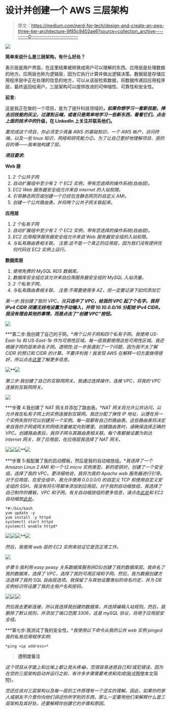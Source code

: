 # 设计并创建一个 AWS 三层架构

> 原文：<https://medium.com/nerd-for-tech/design-and-create-an-aws-three-tier-architecture-9f85c9402ae6?source=collection_archive---------0----------------------->

![](img/a970e93417a52c3b9c1389dc85517913.png)

**简单来说什么是三层架构，有什么好处？**

表示层是用户界面，在这里结果被转换成用户可以理解的东西。应用层是处理数据的地方。应用层也称为逻辑层，因为它执行计算并做出逻辑决策。数据层是存储应用程序层中正在处理的信息的地方，可以从该层检索数据，将数据传递回应用程序层，最终返回给用户。三层架构可以提供改进的可伸缩性、可靠性和安全性。

**前言:**

这是我正在做的一个项目，是为了提升科技领域的[](https://www.linkedin.com/company/level-up-in-tech/)**，*如果你想学习一套新技能，掸去旧技能的灰尘，过渡到云端，或者只是简单地学习一些新东西，看看它们。点击上面的技术中的*升级，在 LinkedIn 上关注并联系他们。**

*要完成这个项目，你必须至少具备 AWS 的基础知识，一个 AWS 帐户，访问终端，以及一些 linux 知识，网络和研究能力😉。为了让自己更好地理解项目、层的目的等——我单独构建了层。*

***项目要求:***

****Web 层****

1.  *2 个公共子网*
2.  *自动扩展组中至少有 2 个 EC2 实例，带有您选择的操作系统(自由层)。*
3.  *EC2 Web 服务器安全组允许来自 internet 的入站权限。*
4.  *引导静态网页或创建一个已经包含静态网页的自定义 AMI。*
5.  *创建一个公共路由表，并将两个公共子网关联起来。*

****应用层****

1.  *2 个私有子网*
2.  *自动扩展组中至少有 2 个 EC2 实例，带有您选择的操作系统(自由层)。*
3.  *EC2 应用程序服务器安全组允许来自 Web 服务器安全组的入站权限。*
4.  *与私有路由表相关联。
    注意:这不是一个真正的应用层，因为我们没有提供任何代码在 EC2 实例上运行。*

****数据库层****

1.  *使用免费的 MySQL RDS 数据库。*
2.  *数据库安全组应该允许来自应用服务器安全组的 MySQL 入站流量。*
3.  *2 个私有子网。*
4.  *与私有路由表相关联。
    注意:不需要使用多 AZ，但一定要记录下如何添加它*

*第一步:我创建了我的 VPC。我**只选中了 VPC，给我的 VPC 起了个名字。我将 IPv4 CIDR 闭塞无线电设置为手动输入，并将 10.10.0.0/16 分配给 IPv4 CIDR。我没有理会其他的事情，而是点击了“创建 VPC”按钮。***

*![](img/8ad9dcf89a3eeb958971b7b4d4f26013.png)*

***第二步:我创建了自己的子网。**两个公共子网和四个私有子网。我使用 US-East-1a 和 US-East-1b 作为可用性区域。每一层我都使用这些可用性区域。我还根据子网的层来命名子网。透明性:这一步我遇到了一个问题，因为我不太了解 CIDR 的预订和 CIDR 的计算。*不要评判我！我发现 AWS 在解释一切方面做得很好，所以点击[这里](https://docs.aws.amazon.com/vpc/latest/userguide/configure-subnets.html)了解更多信息。**

*![](img/ea8e1e2226bc6919b9b4dc5d2df25e89.png)**![](img/9ab303610058a09ec282cb3cba20ce71.png)*

*第三步:我创建了自己的互联网网关。我通过选择操作，连接 VPC，将我的 VPC 连接到互联网网关。*

*![](img/4f4fa4b85c034379ef689c13121faed0.png)*

***步骤 4:我创建了 NAT 网关并添加了路由表。**NAT 网关将允许公共访问，以允许我在私有子网上的实例连接到互联网。我还分配了弹性 IP 地址，以便在另一个实例失败时可以创建另一个实例。每一层都有自己的路由表。这些路由表将决定来自我的子网或网关的网络流量被定向到哪里。创建路由表时，请确保选择正确的 VPC。创建路由表后，我将子网与其路由表相关联。每个表都被设置为到达 internet 网关，除了应用层，在应用层我选择了 NAT 网关。*

*![](img/d2ec949b4348150a744735fddc0451f6.png)**![](img/4526cd79b0a50cd6262b03d0511f7cf9.png)**![](img/dd24e5d6614f685f591f40e711a6a9bf.png)**![](img/c8eb6a19518e0e8501b1fe67b0abd061.png)*

***步骤 5:我配置了我的启动模板，然后是我的自动缩放组。**我选择了一个 Amazon Linux 2 AMI 和一个 t2.micro 实例类型，新的密钥对，创建了一个安全组，选择了我的 VPC。更详细地说，我将为我的 Apache web 服务器进行引导。对于应用层，在安全组中，我允许使用 0.0.0.0/0 的自定义 TCP 和使用自定义安全组的 SSH。我没有将引导脚本添加到应用层。对于我的自动缩放组，我选择了自己制作的模板、VPC 和子网。有关自动缩放组的更多信息，请点击[此处](https://docs.aws.amazon.com/autoscaling/ec2/userguide/auto-scaling-groups.html)和 EC2 自动缩放[此处](https://docs.aws.amazon.com/autoscaling/ec2/userguide/what-is-amazon-ec2-auto-scaling.html)。*

```
*#!/bin/bash
yum update -y
yum install -y httpd
systemctl start httpd
systemctl enable httpd*
```

*![](img/acfd2026cc317d2f4e3d5f43304a9f0b.png)**![](img/41e029e6fb1b6ac499d9afe1c70d712b.png)**![](img/8a5bedb362c0bdc218231d18744f79a9.png)**![](img/c0203da5e282f009ecd89de78134276b.png)*

*然后，我使用 web 层的 EC2 实例来验证它是否正常工作。*

*![](img/dd8910339e831a0b0722ef4bf8d75a3b.png)*

*步骤 6:我利用 easy peasy 关系数据库服务(RDS)创建了我的数据库层。我命名了我的数据库，选择了 VPC，选择了我的可用区域和子网。然后，我为数据创建方法选择了我的 SQL 自由层选项。我保留了与其他设置类似的命名约定，并为 DB 实例标识符设置了我的主用户名和密码。*

*![](img/3a97668e888bf13e3e1ea23a71a564fa.png)**![](img/a38b63b14519b4ff2f6b5aaeea0e78ed.png)**![](img/c2c46de6d19eca2084fa29eaca153383.png)*

*然后我去更新连接，所以我选择我创建的数据库，并选择编辑入站规则。然后，我删除了默认规则，并添加了端口范围 3306，这是 mySQL 协议，将用于应用层安全组。*

***第七步:我测试了我的安全性。**我使用以下命令从我的公共 web 实例 pinged 我的私有应用程序实例:*

```
*ping <ip address>*
```

> ****透明度备注****

*这个项目从字面上和比喻上都让我头疼😂。您很容易迷惑自己和/或犯错误，因为在您的三层架构启动并运行之前，有许多步骤需要考虑和完成*(我试图使本文简短)*。*

*您还应该对三层架构以及每一层的工作原理有一个坚实的理解。因此，如果你的家人或朋友不介意你向他们讲述你所学到的东西，那么一定要用他们来解释什么是三层架构及其好处。还要解释你创建它的步骤和原因。*